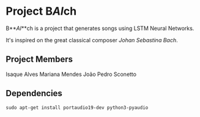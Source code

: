 # Project B***AI***ch

B**_AI_**ch is a project that generates songs using LSTM Neural Networks.

It's inspired on the great classical composer _Johan Sebastina Bach_.

## Project Members

Isaque Alves
Mariana Mendes
João Pedro Sconetto

## Dependencies

```shell
sudo apt-get install portaudio19-dev python3-pyaudio
```
